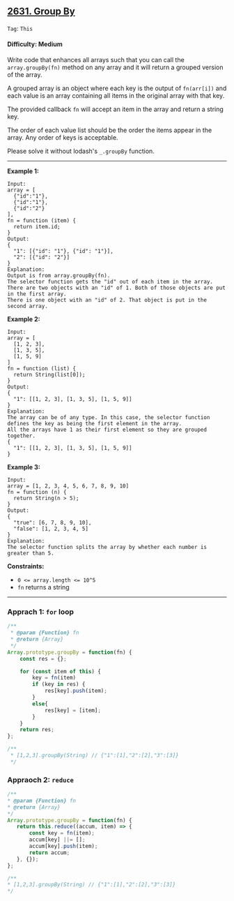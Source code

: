 ## [2631. Group By](https://leetcode.com/problems/group-by)

```Tag```: ```This```

#### Difficulty: Medium

Write code that enhances all arrays such that you can call the ```array.groupBy(fn)``` method on any array and it will return a grouped version of the array.

A grouped array is an object where each key is the output of ```fn(arr[i])``` and each value is an array containing all items in the original array with that key.

The provided callback ```fn``` will accept an item in the array and return a string key.

The order of each value list should be the order the items appear in the array. Any order of keys is acceptable.

Please solve it without lodash's ```_.groupBy``` function.

---

__Example 1:__
```
Input: 
array = [
  {"id":"1"},
  {"id":"1"},
  {"id":"2"}
], 
fn = function (item) { 
  return item.id; 
}
Output: 
{ 
  "1": [{"id": "1"}, {"id": "1"}],   
  "2": [{"id": "2"}] 
}
Explanation:
Output is from array.groupBy(fn).
The selector function gets the "id" out of each item in the array.
There are two objects with an "id" of 1. Both of those objects are put in the first array.
There is one object with an "id" of 2. That object is put in the second array.
```

__Example 2:__
```
Input: 
array = [
  [1, 2, 3],
  [1, 3, 5],
  [1, 5, 9]
]
fn = function (list) { 
  return String(list[0]); 
}
Output: 
{ 
  "1": [[1, 2, 3], [1, 3, 5], [1, 5, 9]] 
}
Explanation:
The array can be of any type. In this case, the selector function defines the key as being the first element in the array. 
All the arrays have 1 as their first element so they are grouped together.
{
  "1": [[1, 2, 3], [1, 3, 5], [1, 5, 9]]
}
```

__Example 3:__
```
Input: 
array = [1, 2, 3, 4, 5, 6, 7, 8, 9, 10]
fn = function (n) { 
  return String(n > 5);
}
Output:
{
  "true": [6, 7, 8, 9, 10],
  "false": [1, 2, 3, 4, 5]
}
Explanation:
The selector function splits the array by whether each number is greater than 5.
```

__Constraints:__

- ```0 <= array.length <= 10^5```
- ```fn``` returns a string

---

### Apprach 1: ```for``` loop

```JavaScript
/**
 * @param {Function} fn
 * @return {Array}
 */
Array.prototype.groupBy = function(fn) {
    const res = {};

    for (const item of this) {
        key = fn(item)
        if (key in res) {
            res[key].push(item);
        }
        else{
            res[key] = [item];
        }
    }
    return res;
};

/**
 * [1,2,3].groupBy(String) // {"1":[1],"2":[2],"3":[3]}
 */
 ```
 
 ### Appraoch 2: ```reduce```
 
 ```JavaScript
 /**
 * @param {Function} fn
 * @return {Array}
 */
Array.prototype.groupBy = function(fn) {
    return this.reduce((accum, item) => {
        const key = fn(item);
        accum[key] ||= [];
        accum[key].push(item);
        return accum;
    }, {});
};

/**
 * [1,2,3].groupBy(String) // {"1":[1],"2":[2],"3":[3]}
 */
 ```

